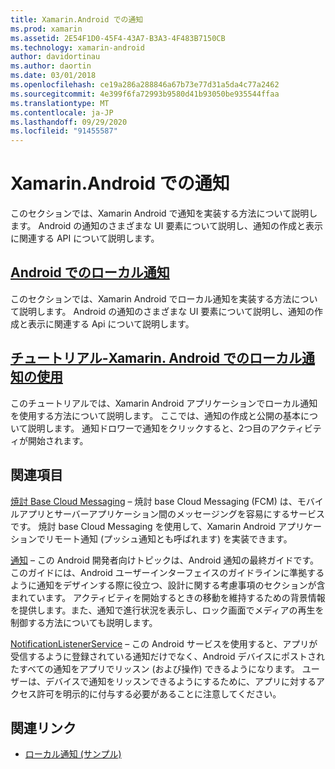```yaml
---
title: Xamarin.Android での通知
ms.prod: xamarin
ms.assetid: 2E54F1D0-45F4-43A7-B3A3-4F483B7150CB
ms.technology: xamarin-android
author: davidortinau
ms.author: daortin
ms.date: 03/01/2018
ms.openlocfilehash: ce19a286a288846a67b73e77d31a5da4c77a2462
ms.sourcegitcommit: 4e399f6fa72993b9580d41b93050be935544ffaa
ms.translationtype: MT
ms.contentlocale: ja-JP
ms.lasthandoff: 09/29/2020
ms.locfileid: "91455587"
---
```

# <a name="notifications-in-xamarinandroid"></a>Xamarin.Android での通知

このセクションでは、Xamarin Android で通知を実装する方法について説明します。 Android の通知のさまざまな UI 要素について説明し、通知の作成と表示に関連する API について説明します。

## <a name="local-notifications-in-android"></a>[Android でのローカル通知](local-notifications.md)

このセクションでは、Xamarin Android でローカル通知を実装する方法について説明します。 Android の通知のさまざまな UI 要素について説明し、通知の作成と表示に関連する Api について説明します。

## <a name="walkthrough---using-local-notifications-in-xamarinandroid"></a>[チュートリアル-Xamarin. Android でのローカル通知の使用](local-notifications-walkthrough.md)  

このチュートリアルでは、Xamarin Android アプリケーションでローカル通知を使用する方法について説明します。 ここでは、通知の作成と公開の基本について説明します。 通知ドロワーで通知をクリックすると、2つ目のアクティビティが開始されます。 

## <a name="further-reading"></a>関連項目

[焼討 Base Cloud Messaging](~/android/data-cloud/google-messaging/firebase-cloud-messaging.md) &ndash; 焼討 base Cloud Messaging (FCM) は、モバイルアプリとサーバーアプリケーション間のメッセージングを容易にするサービスです。 焼討 base Cloud Messaging を使用して、Xamarin Android アプリケーションでリモート通知 (プッシュ通知とも呼ばれます) を実装できます。

[通知](https://developer.android.com/guide/topics/ui/notifiers/notifications.html) &ndash; この Android 開発者向けトピックは、Android 通知の最終ガイドです。 このガイドには、Android ユーザーインターフェイスのガイドラインに準拠するように通知をデザインする際に役立つ、設計に関する考慮事項のセクションが含まれています。 アクティビティを開始するときの移動を維持するための背景情報を提供します。また、通知で進行状況を表示し、ロック画面でメディアの再生を制御する方法についても説明します。

[NotificationListenerService](xref:Android.Service.Notification.NotificationListenerService) &ndash; この Android サービスを使用すると、アプリが受信するように登録されている通知だけでなく、Android デバイスにポストされたすべての通知をアプリでリッスン (および操作) できるようになります。
ユーザーは、デバイスで通知をリッスンできるようにするために、アプリに対するアクセス許可を明示的に付与する必要があることに注意してください。

## <a name="related-links"></a>関連リンク

- [ローカル通知 (サンプル)](/samples/xamarin/monodroid-samples/localnotifications)